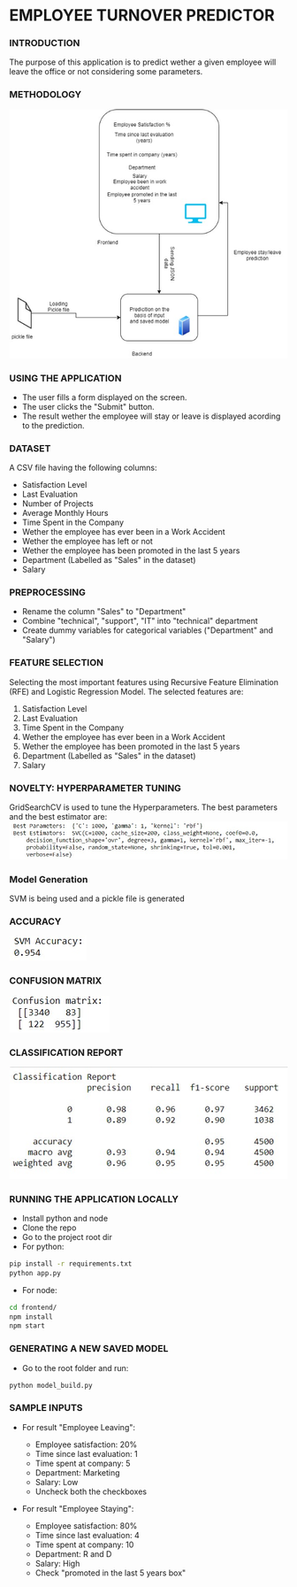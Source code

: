 # EMPLOYEE TURNOVER PREDICTOR

### INTRODUCTION
The purpose of this application is to predict wether a given employee will leave the office or not considering some parameters.

### METHODOLOGY
![Methodology](https://github.com/parthsujalshah/Employee-Turnover/blob/main/images/methodology.jpg)

### USING THE APPLICATION
- The user fills a form displayed on the screen.
- The user clicks the "Submit" button.
- The result wether the employee will stay or leave is displayed acording to the prediction.

### DATASET
A CSV file having the following columns:
- Satisfaction Level
- Last Evaluation
- Number of Projects
- Average Monthly Hours
- Time Spent in the Company
- Wether the employee has ever been in a Work Accident
- Wether the employee has left or not
- Wether the employee has been promoted in the last 5 years
- Department (Labelled as "Sales" in the dataset)
- Salary

### PREPROCESSING
- Rename the column "Sales" to "Department"
- Combine "technical", "support", "IT" into "technical" department
- Create dummy variables for categorical variables ("Department" and "Salary")

### FEATURE SELECTION
Selecting the most important features using Recursive Feature Elimination (RFE) and Logistic Regression Model. The selected features are:
1. Satisfaction Level
2. Last Evaluation
3. Time Spent in the Company
4. Wether the employee has ever been in a Work Accident
5. Wether the employee has been promoted in the last 5 years
6. Department (Labelled as "Sales" in the dataset)
7. Salary

### NOVELTY: HYPERPARAMETER TUNING
GridSearchCV is used to tune the Hyperparameters. The best parameters and the best estimator are:
![Best parameters & estimators](https://github.com/parthsujalshah/Employee-Turnover/blob/main/images/best_p_e.jpeg)

### Model Generation
SVM is being used and a pickle file is generated

### ACCURACY
![Accuracy](https://github.com/parthsujalshah/Employee-Turnover/blob/main/images/accuracy.jpeg)

### CONFUSION MATRIX
![Confusion Matrix](https://github.com/parthsujalshah/Employee-Turnover/blob/main/images/confusion_matrix.jpeg)

### CLASSIFICATION REPORT
![Classification Report](https://github.com/parthsujalshah/Employee-Turnover/blob/main/images/classification_report.jpeg)

### RUNNING THE APPLICATION LOCALLY
- Install python and node
- Clone the repo
- Go to the project root dir
- For python:
```bash
pip install -r requirements.txt
python app.py
```
- For node:
```bash
cd frontend/
npm install
npm start
```
### GENERATING A NEW SAVED MODEL
- Go to the root folder and run:
```bash
python model_build.py
```

### SAMPLE INPUTS
- For result "Employee Leaving":
    - Employee satisfaction: 20%
    - Time since last evaluation: 1
    - Time spent at company: 5
    - Department: Marketing
    - Salary: Low
    - Uncheck both the checkboxes


- For result "Employee Staying":
    - Employee satisfaction: 80%
    - Time since last evaluation: 4
    - Time spent at company: 10
    - Department: R and D
    - Salary: High
    - Check "promoted in the last 5 years box"